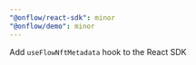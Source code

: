 ```yaml
---
"@onflow/react-sdk": minor
"@onflow/demo": minor
---
```


Add `useFlowNftMetadata` hook to the React SDK
